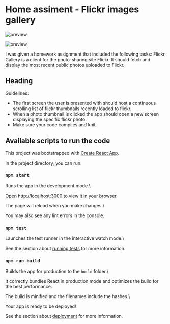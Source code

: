 # Home assiment - Flickr images gallery

![preview](https://i.ibb.co/M5GcmXH/Screenshot-2022-01-31-124547.png)

![preview](https://i.ibb.co/GWR2wby/Screenshot-2022-01-31-125412.png)

I was given a homework assignment that included the following tasks:
Flickr Gallery is a client for the photo-sharing site Flickr. It should fetch and display the most recent public photos uploaded to Flickr. 
 

## Heading

Guidelines:
 - The first screen the user is presented with should host a continuous scrolling list of flickr thumbnails recently loaded to flickr.
 - When a photo thumbnail is clicked the app should open a new screen displaying the specific flickr photo.
-	Make sure your code compiles and knit.




  

## Available scripts to run the code

  This project was bootstrapped with [Create React App](https://github.com/facebook/create-react-app).

In the project directory, you can run:

  

### `npm start`

  

Runs the app in the development mode.\

Open [http://localhost:3000](http://localhost:3000) to view it in your browser.

  

The page will reload when you make changes.\

You may also see any lint errors in the console.

  

### `npm test`

  

Launches the test runner in the interactive watch mode.\

See the section about [running tests](https://facebook.github.io/create-react-app/docs/running-tests) for more information.

  

### `npm run build`

  

Builds the app for production to the `build` folder.\

It correctly bundles React in production mode and optimizes the build for the best performance.

  

The build is minified and the filenames include the hashes.\

Your app is ready to be deployed!

  

See the section about [deployment](https://facebook.github.io/create-react-app/docs/deployment) for more information.